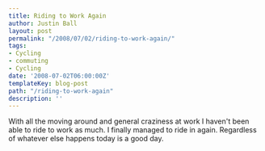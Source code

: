 ```yaml
---
title: Riding to Work Again
author: Justin Ball
layout: post
permalink: "/2008/07/02/riding-to-work-again/"
tags:
- Cycling
- commuting
- Cycling
date: '2008-07-02T06:00:00Z'
templateKey: blog-post
path: "/riding-to-work-again"
description: ''
---
```


With all the moving around and general craziness at work I haven't been able to ride to work as much. I finally managed to ride in again. Regardless of whatever else happens today is a good day.
